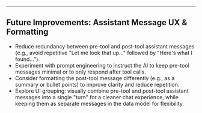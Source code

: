 ---

## Future Improvements: Assistant Message UX & Formatting
- Reduce redundancy between pre-tool and post-tool assistant messages (e.g., avoid repetitive "Let me look that up..." followed by "Here's what I found...").
- Experiment with prompt engineering to instruct the AI to keep pre-tool messages minimal or to only respond after tool calls.
- Consider formatting the post-tool message differently (e.g., as a summary or bullet points) to improve clarity and reduce repetition.
- Explore UI grouping: visually combine pre-tool and post-tool assistant messages into a single "turn" for a cleaner chat experience, while keeping them as separate messages in the data model for flexibility. 